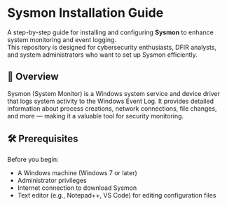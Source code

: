# Sysmon Installation Guide

A step-by-step guide for installing and configuring **Sysmon** to enhance system monitoring and event logging.  
This repository is designed for cybersecurity enthusiasts, DFIR analysts, and system administrators who want to set up Sysmon efficiently.

## 📌 Overview
Sysmon (System Monitor) is a Windows system service and device driver that logs system activity to the Windows Event Log. It provides detailed information about process creations, network connections, file changes, and more — making it a valuable tool for security monitoring.


## 🛠 Prerequisites
Before you begin:
- A Windows machine (Windows 7 or later)
- Administrator privileges
- Internet connection to download Sysmon
- Text editor (e.g., Notepad++, VS Code) for editing configuration files